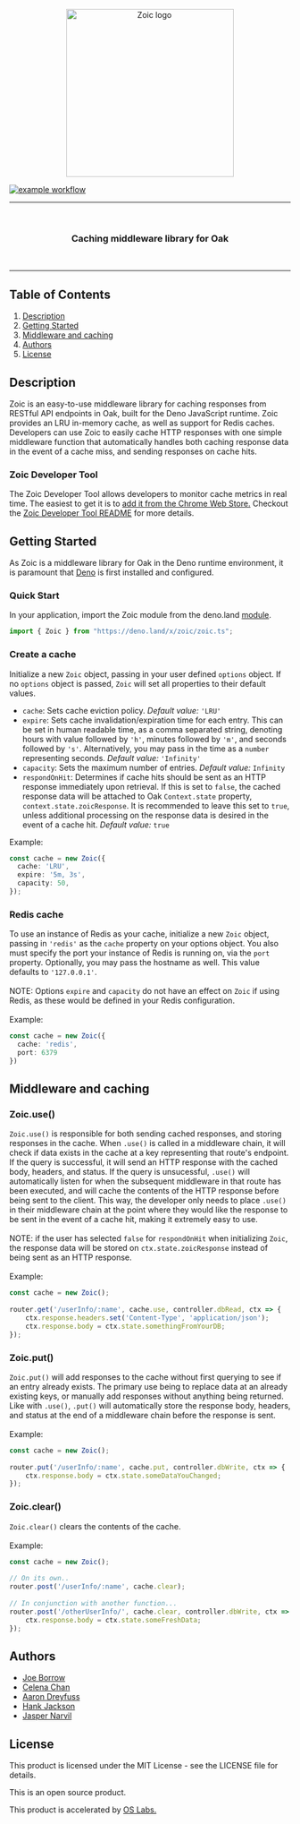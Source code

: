 <p align="center"><img style="display: block;
  margin-left: auto;
  margin-right: auto;" src="https://zoiccache.com/images/zoiclogo.png" width = "300px" alt="Zoic logo">
</p>
 
[![example workflow](https://github.com/oslabs-beta/zoic/actions/workflows/deno.yml/badge.svg)](https://github.com/oslabs-beta/zoic/tree/dev/src/tests)
 
<hr>
  <br>
    <h3 align="center">Caching middleware library for Oak</h3>
  <br>
<hr>
 
## Table of Contents
 
1. [Description](#description)
2. [Getting Started](#get-started)
3. [Middleware and caching](#middleware)
4. [Authors](#authors)
5. [License](#license)
 
## <a name="description"></a>Description
 
Zoic is an easy-to-use middleware library for caching responses from RESTful API endpoints in Oak, built for the Deno JavaScript runtime. Zoic provides an LRU in-memory cache, as well as support for Redis caches. Developers can use Zoic to easily cache HTTP responses with one simple middleware function that automatically handles both caching response data in the event of a cache miss, and sending responses on cache hits.
 
### Zoic Developer Tool
 
The Zoic Developer Tool allows developers to monitor cache metrics in real time. The easiest to get it is to [add it from the Chrome Web Store.](https://chrome.google.com/webstore/detail/zoic-dev-tools/cnoohkfilnjedjeamhmpokfgaadgkgcl)
Checkout the [Zoic Developer Tool README](./zoic_dev_tool/README.md/) for more details.
 
## <a name="get-started"></a>Getting Started
 
As Zoic is a middleware library for Oak in the Deno runtime environment, it is paramount that [Deno](https://deno.land) is first installed and configured.
 
### Quick Start
 
In your application, import the Zoic module from the deno.land [module](https://deno.land/x/zoic/).
 
```typescript
import { Zoic } from "https://deno.land/x/zoic/zoic.ts";
```
 
### Create a cache
 
Initialize a new `Zoic` object, passing in your user defined `options` object. If no `options` object is passed, `Zoic` will set all properties to their default values.
 
- `cache`: Sets cache eviction policy. *Default value:* `'LRU'`
- `expire`: Sets cache invalidation/expiration time for each entry. This can be set in human readable time, as a comma separated string, denoting hours with value followed by `'h'`, minutes followed by `'m'`, and seconds followed by `'s'`. Alternatively, you may pass in the time as a `number` representing seconds. *Default value:* `'Infinity'`
- `capacity`: Sets the maximum number of entries. *Default value:* `Infinity`
- `respondOnHit`: Determines if cache hits should be sent as an HTTP response immediately upon retrieval. If this is set to `false`, the cached response data will be attached to Oak `Context.state` property, `context.state.zoicResponse`. It is recommended to leave this set to `true`, unless additional processing on the response data is desired in the event of a cache hit. *Default value:* `true`
 
 
Example:
 
```typescript
const cache = new Zoic({
  cache: 'LRU',
  expire: '5m, 3s',
  capacity: 50,
});
```
 
### Redis cache
 
To use an instance of Redis as your cache, initialize a new `Zoic` object, passing in `'redis'` as the `cache` property on your options object. You also must specify the port your instance of Redis is running on, via the `port` property. Optionally, you may pass the hostname as well. This value defaults to `'127.0.0.1'`.
<br>
<br>
NOTE: Options `expire` and `capacity` do not have an effect on `Zoic` if using Redis, as these would be defined in your Redis configuration.
<br>
<br>
Example:
```typescript
const cache = new Zoic({
  cache: 'redis',
  port: 6379
})
```
 
 
## <a name="middleware"></a>Middleware and caching
 
### Zoic.use()
`Zoic.use()` is responsible for both sending cached responses, and storing responses in the cache. When `.use()` is called in a middleware chain, it will check if data exists in the cache at a key representing that route's endpoint. If the query is successful, it will send an HTTP response with the cached body, headers, and status. If the query is unsucessful, `.use()` will automatically listen for when the subsequent middleware in that route has been executed, and will cache the contents of the HTTP response before being sent to the client. This way, the developer only needs to place `.use()` in their middleware chain at the point where they would like the response to be sent in the event of a cache hit, making it extremely easy to use.
<br>
<br>
NOTE: if the user has selected `false` for `respondOnHit` when initializing `Zoic`, the response data will be stored on `ctx.state.zoicResponse` instead of being sent as an HTTP response.
<br>
<br>
Example:
 
```typescript
const cache = new Zoic();
 
router.get('/userInfo/:name', cache.use, controller.dbRead, ctx => {
    ctx.response.headers.set('Content-Type', 'application/json');
    ctx.response.body = ctx.state.somethingFromYourDB;
});
```
### Zoic.put()
`Zoic.put()` will add responses to the cache without first querying to see if an entry already exists. The primary use being to replace data at an already existing keys, or manually add responses without anything being returned. Like with `.use()`, `.put()` will automatically store the response body, headers, and status at the end of a middleware chain before the response is sent.
<br>
<br>
Example:
 
```typescript
const cache = new Zoic();
 
router.put('/userInfo/:name', cache.put, controller.dbWrite, ctx => {
    ctx.response.body = ctx.state.someDataYouChanged;
});
```
### Zoic.clear()
`Zoic.clear()` clears the contents of the cache.
<br>
<br>
Example:
 
```typescript
const cache = new Zoic();
 
// On its own..
router.post('/userInfo/:name', cache.clear);
 
// In conjunction with another function...
router.post('/otherUserInfo/', cache.clear, controller.dbWrite, ctx => {
    ctx.response.body = ctx.state.someFreshData;
});
```
## <a name="authors"></a>Authors
 
- [Joe Borrow](https://github.com/jmborrow)
- [Celena Chan](https://github.com/celenachan)
- [Aaron Dreyfuss](https://github.com/AaronDreyfuss)
- [Hank Jackson](https://github.com/hankthetank27)
- [Jasper Narvil](https://github.com/jnarvil3)
 
## <a name="license"></a>License
 
This product is licensed under the MIT License - see the LICENSE file for details.
 
This is an open source product.
 
This product is accelerated by <a href="https://opensourcelabs.io/">OS Labs.</a>
 
 

